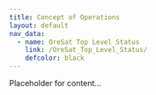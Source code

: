 ```yaml
---
title: Concept of Operations
layout: default
nav_data:
  - name: OreSat Top Level Status
    link: /OreSat_Top_Level_Status/
    defcolor: black
---
```



Placeholder for content...
